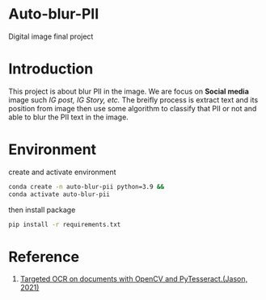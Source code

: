 # Auto-blur-PII
Digital image final project

# Introduction
This project is about blur PII in the image. We are focus on **Social media** image such *IG post, IG Story, etc.*  The breifly process is extract text and its position from image then use some algorithm to classify that PII or not and able to blur the PII text in the image.

# Environment

create and activate environment
``` bash
conda create -n auto-blur-pii python=3.9 &&
conda activate auto-blur-pii
```
then install package
``` bash
pip install -r requirements.txt
```


# Reference
1. [Targeted OCR on documents with OpenCV and PyTesseract.(Jason, 2021)](https://medium.com/analytics-vidhya/targeted-ocr-on-documents-with-opencv-and-pytesseract-edc10b5ecb62)